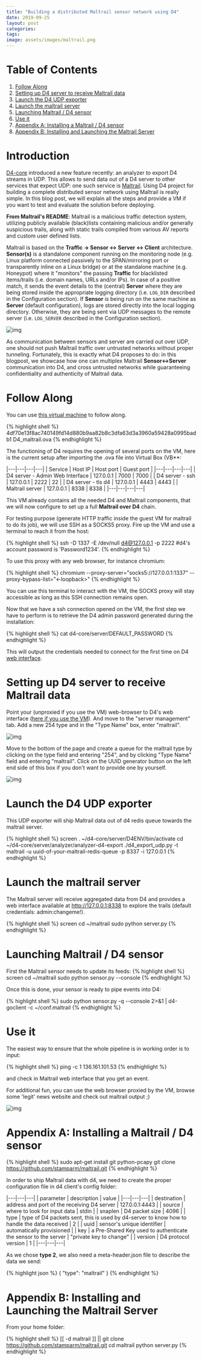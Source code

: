 ```yaml
---
title: "Building a distributed Maltrail sensor network using D4"
date: 2019-09-25
layout: post
categories:
tags:
image: assets/images/maltrail.png
---
```


# Table of Contents

1.  [Follow Along](#orgdbf23be)
2.  [Setting up D4 server to receive Maltrail data](#orgc6c5d43)
3.  [Launch the D4 UDP exporter](#org01e368c)
4.  [Launch the maltrail server](#org1abaa31)
5.  [Launching Maltrail / D4 sensor](#org9f1bc98)
6.  [Use it](#orge111cb8)
7.  [Appendix A: Installing a Maltrail / D4 sensor](#org19e355b)
8.  [Appendix B:  Installing and Launching the Maltrail Server](#org16fd70c)


# Introduction

[D4-core](https://github.com/D4-project/d4-core) introduced a new feature
recently: an analyzer to export D4 streams in UDP. This allows to send data out
of a D4 server to other services that expect UDP: one such service is
[Maltrail](https://github.com/stamparm/Maltrail). Using D4 project for building a complete distributed sensor
network using Maltrail is really simple. In this blog post, we will explain
all the steps and provide a VM if you want to test and evaluate the solution before
deploying.

**From Maltrail's README**: Maltrail is a malicious traffic detection system,
utilizing publicly available (black)lists containing malicious and/or generally
suspicious trails, along with static trails compiled from various AV reports and
custom user defined lists.

Maltrail is based on the **Traffic -> Sensor <-> Server <-> Client**
architecture. **Sensor(s)** is a standalone component running on the monitoring
node (e.g. Linux platform connected passively to the SPAN/mirroring port or
transparently inline on a Linux bridge) or at the standalone machine (e.g.
Honeypot) where it "monitors" the passing **Traffic** for blacklisted
items/trails (i.e. domain names, URLs and/or IPs). In case of a positive match,
it sends the event details to the (central) **Server** where they are being
stored inside the appropriate logging directory (i.e. `LOG_DIR` described in the
Configuration section). If **Sensor** is being run on the same machine as
**Server** (default configuration), logs are stored directly into the local
logging directory. Otherwise, they are being sent via UDP messages to the remote
server (i.e. `LOG_SERVER` described in the Configuration section).

![img](/assets/images/maltrail_arch.png "Maltrail Architecture")

As communication between sensors and server are carried out over UDP, one
should not push Maltrail traffic over untrusted networks without proper
tunneling. Fortunately, this is exactly what D4 proposes to do: in this blogpost,
we showcase how one can multiplex Maltrail **Sensor<->Server** communication
into D4, and cross untrusted networks while guaranteeing confidentiality and
authenticity of Maltrail data.


<a id="orgdbf23be"></a>

# Follow Along

You can use [this virtual machine](https://d4-project.org/D4_maltrail.ova) to follow along.

{% highlight shell %}
4df70e13f8ac740149fd14d880b9aa82b8c3dfa63d3a3960a59428a0995badb1  D4_maltrail.ova
{% endhighlight %}

The functioning of D4 requires the opening of several ports on the VM, here is
the current setup after importing the .ova file into Virtual Box (VB**:

|---|---|---|---|
| Service | Host IP | Host port | Guest port |
|---|---|---|---|
| D4 server - Admin Web Interface | 127.0.0.1 | 7000 | 7000 |
| D4 server - ssh | 127.0.0.1 | 2222 | 22 |
| D4 server - tls d4 | 127.0.0.1 | 4443 | 4443 |
| Maltrail server | 127.0.0.1 | 8338 | 8338 |
|---|---|---|---|


This VM already contains all the needed D4 and Maltrail components, that we will
now configure to set up a full **Maltrail over D4** chain.

For testing purpose (generate HTTP traffic inside the guest VM for maltrail to
do its job), we will use SSH as a SOCKS5 proxy. Fire up the VM and use a
terminal to reach it from the host:

{% highlight shell %}
ssh -D 1337 -E /dev/null d4@127.0.0.1 -p 2222 #d4's account password is 'Password1234'.
{% endhighlight %}

To use this proxy with any web browser, for instance chromium:

{% highlight shell %}
chromium --proxy-server="socks5://127.0.0.1:1337" --proxy-bypass-list="<-loopback>"
{% endhighlight %}

You can use this terminal to interact with the VM, the SOCKS proxy will
stay accessible as long as this SSH connection remains open.

Now that we have a ssh connection opened on the VM, the first step we have to
perform is to retrieve the D4 admin password generated during the installation:

{% highlight shell %}
cat d4-core/server/DEFAULT_PASSWORD
{% endhighlight %}

This will output the credentials needed to connect for the first time on D4 [web
interface](https://127.0.0.1:7000).


<a id="orgc6c5d43"></a>

# Setting up D4 server to receive Maltrail data

Point your (unproxied if you use the VM) web-browser to D4's web interface
([here if you use the VM](http://127.0.0.1:7000)). And move to the "server
management" tab. Add a new 254 type and in the "Type Name" box, enter
"maltrail".

![img](/assets/images/maltrail_type.png "Adding Maltrail Type")

Move to the bottom of the page and create a queue for the maltrail type by
clicking on the type field and entering "254", and by clicking "Type Name" field
and entering "maltrail". Click on the UUID generator button on the left end side
of this box if you don't want to provide one by yourself.

![img](/assets/images/maltrail_queue.png "Adding Maltrail Queue")


<a id="org01e368c"></a>

# Launch the D4 UDP exporter

This UDP exporter will ship Maltrail data out of d4 redis queue towards the
maltrail server.

{% highlight shell %}
screen
. ~/d4-core/server/D4ENV/bin/activate
cd ~/d4-core/server/analyzer/analyzer-d4-export
./d4_export_udp.py -t maltrail -u uuid-of-your-maltrail-redis-queue -p 8337 -i 127.0.0.1
{% endhighlight %}


<a id="org1abaa31"></a>

# Launch the maltrail server

The Maltrail server will receive aggregated data from D4 and provides a web
interface available at <http://127.0.0.1:8338> to explore the trails (default
credentials: admin:changeme!).

{% highlight shell %}
screen
cd ~/maltrail
sudo python server.py
{% endhighlight %}


<a id="org9f1bc98"></a>

# Launching Maltrail / D4 sensor

First the Maltrail sensor needs to update its feeds:
{% highlight shell %}
screen
cd ~/maltrail
sudo python sensor.py --console
{% endhighlight %}

Once this is done, your sensor is ready to pipe events into D4:

{% highlight shell %}
sudo python sensor.py -q --console 2>&1 | d4-goclient -c ~/conf.maltrail
{% endhighlight %}


<a id="orge111cb8"></a>

# Use it

The easiest way to ensure that the whole pipeline is in working order is to input:

{% highlight shell %}
ping -c 1 136.161.101.53
{% endhighlight %}

and check in Maltrail web interface that you get an event.

For additional fun, you can use the web browser proxied by the VM, browse some
'legit' news website and check out maltrail output ;)

![img](/assets/images/maltrail_web.png "Adding Maltrail Queue")


<a id="org19e355b"></a>

# Appendix A: Installing a Maltrail / D4 sensor

{% highlight shell %}
sudo apt-get install git python-pcapy
git clone https://github.com/stamparm/maltrail.git
{% endhighlight %}

In order to ship Maltrail data with d4, we need to create the proper configuration file in d4 client's config folder:

|---|---|---|
| parameter | description | value |
|---|---|---|
| destination | address and port of the receiving D4 server | 127.0.0.1:4443 |
| source | where to look for input data | stdin |
| snaplen | D4 packet size | 4096 |
| type | type of D4 packets sent, this is used by d4-server to know how to handle the data received | 2 |
| uuid | sensor's unique identifier | automatically provisioned |
| key | a Pre-Shared Key used to authenticate the sensor to the server | "private key to change" |
| version | D4 protocol version | 1 |
|---|---|---|

As we chose **type 2**, we also need a meta-header.json file to describe the data we send:

{% highlight json %}
{ "type": "maltrail" }
{% endhighlight %}


<a id="org16fd70c"></a>

# Appendix B:  Installing and Launching the Maltrail Server

From your home folder:

{% highlight shell %}
[[ -d maltrail ]] || git clone https://github.com/stamparm/maltrail.git
cd maltrail
python server.py
{% endhighlight %}
